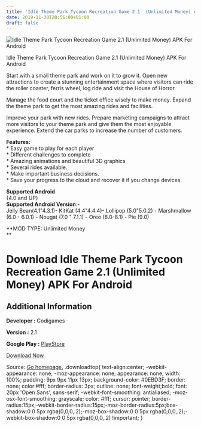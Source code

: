 ```yaml
---
title: 'Idle Theme Park Tycoon Recreation Game 2.1  (Unlimited Money) APK For Android'
date: 2019-11-30T20:56:00+01:00
draft: false
---
```


![Idle Theme Park Tycoon Recreation Game 2.1  (Unlimited Money) APK For Android](https://i0.wp.com/apkhome.net/wp-content/uploads/2019/11/Idle-Theme-Park-Tycoon-Recreation-Game-1.png "Idle Theme Park Tycoon Recreation Game 2.1  (Unlimited Money) APK For Android")

  

Idle Theme Park Tycoon Recreation Game 2.1  (Unlimited Money) APK For Android

Start with a small theme park and work on it to grow it. Open new attractions to create a stunning entertainment space where visitors can ride the roller coaster, ferris wheel, log ride and visit the House of Horror.

Manage the food court and the ticket office wisely to make money. Expand the theme park to get the most amazing rides and facilities.

Improve your park with new rides. Prepare marketing campaigns to attract more visitors to your theme park and give them the most enjoyable experience. Extend the car parks to increase the number of customers.

**Features:**  
\* Easy game to play for each player  
\* Different challenges to complete  
\* Amazing animations and beautiful 3D graphics  
\* Several rides available.  
\* Make important business decisions.  
\* Save your progress to the cloud and recover it if you change devices.

**Supported Android**  
{4.0 and UP}  
**Supported Android Version**:-  
Jelly Bean(4.1"4.3.1)- KitKat (4.4"4.4.4)- Lollipop (5.0"5.0.2) - Marshmallow (6.0 - 6.0.1) - Nougat (7.0 " 7.1.1) - Oreo (8.0-8.1) - Pie (9.0)

**MOD TYPE: Unlimited Money  
**

Download Idle Theme Park Tycoon Recreation Game 2.1  (Unlimited Money) APK For Android
==========================================================================================

Additional Information
----------------------

**Developer :** Codigames

**Version :** 2.1

**Google Play :** [PlayStore](https://play.google.com/store/apps/details?id=com.codigames.idle.theme.park.tycoon)

  

[Download Now](https://store4app.co/post/idle-theme-park-tycoon-recreation-game-2-1-od-unlimited-money-apk-for-android_1575143590)

  
Source: [Go homepage.](https://store4app.co/post/idle-theme-park-tycoon-recreation-game-2-1-od-unlimited-money-apk-for-android_1575143590) .downloadtop{ text-align:center; -webkit-appearance: none; -moz-appearance: none; appearance: none; width: 100%; padding: 9px 9px 11px 13px; background-color: #0EBD3F; border: none; color:#fff; border-radius: 3px; outline: none; font-weight;bold; font: 20px 'Open Sans', sans-serif; -webkit-font-smoothing: antialiased; -moz-osx-font-smoothing: grayscale; color: #fff; cursor: pointer; border-radius:15px;-webkit-border-radius:15px;-moz-border-radius:5px;box-shadow:0 0 5px rgba(0,0,0,.2);-moz-box-shadow:0 0 5px rgba(0,0,0,.2);-webkit-box-shadow:0 0 5px rgba(0,0,0,.2) !important; }